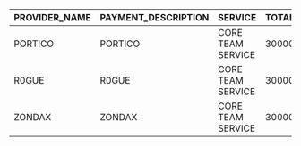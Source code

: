 |PROVIDER_NAME     |PAYMENT_DESCRIPTION     |SERVICE     |TOTAL_QUARTERLY|PAYMENT_ADDRESS|
|------------------|------------------|------------------|---------------|---------------|
|PORTICO           |PORTICO           |CORE TEAM SERVICE           |30000          |129vE7MUN2YHaNLYw7HSMM8c9kFRjtKGhvUMjwrer11zP6vh|
|R0GUE             |R0GUE           |CORE TEAM SERVICE           |30000          |15pmMM8VbJC6oDNMhxZeoDEaatY6m2mimfpnSfUDtLZdABYS|
|ZONDAX            |ZONDAX           |CORE TEAM SERVICE           |30000          |1fN87Fgj5BUhezFgbLiGbXTMrBVggnmYBX9anzMBky8KaJ5|
